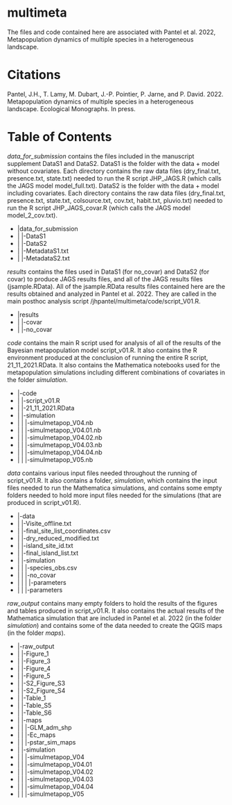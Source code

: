 # multimeta
The files and code contained here are associated with Pantel et al. 2022, Metapopulation dynamics of multiple species in a heterogeneous landscape.

# Citations
Pantel, J.H., T. Lamy, M. Dubart, J.-P. Pointier, P. Jarne, and P. David. 2022. Metapopulation dynamics of multiple species in a heterogeneous landscape. Ecological Monographs. In press.

# Table of Contents
*data_for_submission* contains the files included in the manuscript supplement DataS1 and DataS2. DataS1 is the folder with the data + model without covariates. Each directory contains the raw data files (dry_final.txt, presence.txt, state.txt) needed to run the R script JHP_JAGS.R (which calls the JAGS model model_full.txt). DataS2 is the folder with the data + model including covariates. Each directory contains the raw data files (dry_final.txt, presence.txt, state.txt, colsource.txt, cov.txt, habit.txt, pluvio.txt) needed to run the R script JHP_JAGS_covar.R (which calls the JAGS model model_2_cov.txt).

- |data_for_submission
- | |-DataS1
- | |-DataS2
- | |-MetadataS1.txt
- | |-MetadataS2.txt

*results* contains the files used in DataS1 (for no_covar) and DataS2 (for covar) to produce JAGS results files, and all of the JAGS results files (jsample.RData). All of the jsample.RData results files contained here are the results obtained and analyzed in Pantel et al. 2022. They are called in the main posthoc analysis script /jhpantel/multimeta/code/script_V01.R.

- |results
- | |-covar
- | |-no_covar

*code* contains the main R script used for analysis of all of the results of the Bayesian metapopulation model script_v01.R. It also contains the R environment produced at the conclusion of running the entire R script, 21_11_2021.RData. It also contains the Mathematica notebooks used for the metapopulation simulations including different combinations of covariates in the folder *simulation*.

- |-code
- | |-script_v01.R
- | |-21_11_2021.RData
- | |-simulation
- | | |-simulmetapop_V04.nb
- | | |-simulmetapop_V04.01.nb
- | | |-simulmetapop_V04.02.nb
- | | |-simulmetapop_V04.03.nb
- | | |-simulmetapop_V04.04.nb
- | | |-simulmetapop_V05.nb


*data* contains various input files needed throughout the running of script_v01.R. It also contains a folder, *simulation*, which contains the input files needed to run the Mathematica simulations, and contains some empty folders needed to hold more input files needed for the simulations (that are produced in script_v01.R).
- |-data
- | |-Visite_offline.txt
- | |-final_site_list_coordinates.csv
- | |-dry_reduced_modified.txt
- | |-island_site_id.txt
- | |-final_island_list.txt
- | |-simulation
- | | |-species_obs.csv
- | | |-no_covar
- | | | |-parameters
- | | |-parameters

*raw_output* contains many empty folders to hold the results of the figures and tables produced in script_v01.R. It also contains the actual results of the Mathematica simulation that are included in Pantel et al. 2022 (in the folder *simulation*) and contains some of the data needed to create the QGIS maps (in the folder *maps*).

- |-raw_output
- | |-Figure_1
- | |-Figure_3
- | |-Figure_4
- | |-Figure_5
- | |-S2_Figure_S3
- | |-S2_Figure_S4
- | |-Table_1
- | |-Table_S5
- | |-Table_S6
- | |-maps
- | | |-GLM_adm_shp
- | | |-Ec_maps
- | | |-pstar_sim_maps
- | |-simulation
- | | |-simulmetapop_V04
- | | |-simulmetapop_V04.01
- | | |-simulmetapop_V04.02
- | | |-simulmetapop_V04.03
- | | |-simulmetapop_V04.04
- | | |-simulmetapop_V05
